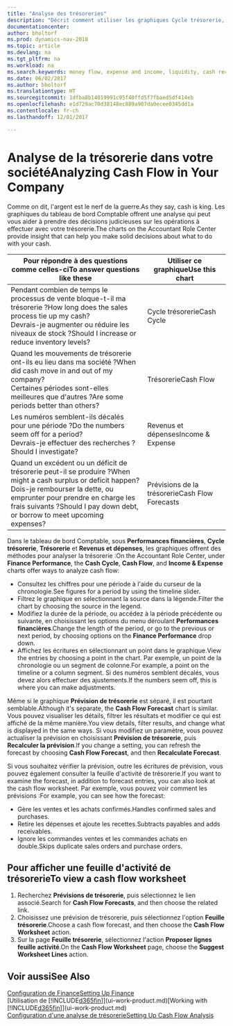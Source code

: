 ```yaml
---
title: "Analyse des trésoreries"
description: "Décrit comment utiliser les graphiques Cycle trésorerie, Revenus et dépenses, Trésorerie et Prévision de trésorerie pour analyser les flux de trésorerie passés et futurs, entrants et sortants de votre société."
documentationcenter: 
author: bholtorf
ms.prod: dynamics-nav-2018
ms.topic: article
ms.devlang: na
ms.tgt_pltfrm: na
ms.workload: na
ms.search.keywords: money flow, expense and income, liquidity, cash receipts minus cash payments, Cartera
ms.date: 06/02/2017
ms.author: bholtorf
ms.translationtype: HT
ms.sourcegitcommit: 1dfba8b14019991c95f40ffd5f7fbaed5df414eb
ms.openlocfilehash: e1d729ac70d38148ec889a907da0ecee0345dd1a
ms.contentlocale: fr-ch
ms.lasthandoff: 12/01/2017

---
```

# <a name="analyzing-cash-flow-in-your-company"></a><span data-ttu-id="a8d6b-103">Analyse de la trésorerie dans votre société</span><span class="sxs-lookup"><span data-stu-id="a8d6b-103">Analyzing Cash Flow in Your Company</span></span>
<span data-ttu-id="a8d6b-104">Comme on dit, l'argent est le nerf de la guerre.</span><span class="sxs-lookup"><span data-stu-id="a8d6b-104">As they say, cash is king.</span></span> <span data-ttu-id="a8d6b-105">Les graphiques du tableau de bord Comptable offrent une analyse qui peut vous aider à prendre des décisions judicieuses sur les opérations à effectuer avec votre trésorerie.</span><span class="sxs-lookup"><span data-stu-id="a8d6b-105">The charts on the Accountant Role Center provide insight that can help you make solid decisions about what to do with your cash.</span></span>  

| <span data-ttu-id="a8d6b-106">Pour répondre à des questions comme celles-ci</span><span class="sxs-lookup"><span data-stu-id="a8d6b-106">To answer questions like these</span></span> | <span data-ttu-id="a8d6b-107">Utiliser ce graphique</span><span class="sxs-lookup"><span data-stu-id="a8d6b-107">Use this chart</span></span> |
| --- | --- |
| <span data-ttu-id="a8d6b-108">Pendant combien de temps le processus de vente bloque-t-il ma trésorerie ?</span><span class="sxs-lookup"><span data-stu-id="a8d6b-108">How long does the sales process tie up my cash?</span></span></br> <span data-ttu-id="a8d6b-109">Devrais-je augmenter ou réduire les niveaux de stock ?</span><span class="sxs-lookup"><span data-stu-id="a8d6b-109">Should I increase or reduce inventory levels?</span></span> |<span data-ttu-id="a8d6b-110">Cycle trésorerie</span><span class="sxs-lookup"><span data-stu-id="a8d6b-110">Cash Cycle</span></span> |
| <span data-ttu-id="a8d6b-111">Quand les mouvements de trésorerie ont-ils eu lieu dans ma société ?</span><span class="sxs-lookup"><span data-stu-id="a8d6b-111">When did cash move in and out of my company?</span></span></br> <span data-ttu-id="a8d6b-112">Certaines périodes sont-elles meilleures que d'autres ?</span><span class="sxs-lookup"><span data-stu-id="a8d6b-112">Are some periods better than others?</span></span> |<span data-ttu-id="a8d6b-113">Trésorerie</span><span class="sxs-lookup"><span data-stu-id="a8d6b-113">Cash Flow</span></span> |
| <span data-ttu-id="a8d6b-114">Les numéros semblent-ils décalés pour une période ?</span><span class="sxs-lookup"><span data-stu-id="a8d6b-114">Do the numbers seem off for a period?</span></span></br> <span data-ttu-id="a8d6b-115">Devrais-je effectuer des recherches ?</span><span class="sxs-lookup"><span data-stu-id="a8d6b-115">Should I investigate?</span></span> |<span data-ttu-id="a8d6b-116">Revenus et dépenses</span><span class="sxs-lookup"><span data-stu-id="a8d6b-116">Income & Expense</span></span> |
| <span data-ttu-id="a8d6b-117">Quand un excédent ou un déficit de trésorerie peut-il se produire ?</span><span class="sxs-lookup"><span data-stu-id="a8d6b-117">When might a cash surplus or deficit happen?</span></span></br> <span data-ttu-id="a8d6b-118">Dois-je rembourser la dette, ou emprunter pour prendre en charge les frais suivants ?</span><span class="sxs-lookup"><span data-stu-id="a8d6b-118">Should I pay down debt, or borrow to meet upcoming expenses?</span></span> |<span data-ttu-id="a8d6b-119">Prévisions de la trésorerie</span><span class="sxs-lookup"><span data-stu-id="a8d6b-119">Cash Flow Forecasts</span></span> |

<span data-ttu-id="a8d6b-120">Dans le tableau de bord Comptable, sous **Performances financières**, **Cycle trésorerie**, **Trésorerie** et **Revenus et dépenses**, les graphiques offrent des méthodes pour analyser la trésorerie :</span><span class="sxs-lookup"><span data-stu-id="a8d6b-120">On the Accountant Role Center, under **Finance Performance**, the **Cash Cycle**, **Cash Flow**, and **Income & Expense** charts offer ways to analyze cash flow:</span></span>  

* <span data-ttu-id="a8d6b-121">Consultez les chiffres pour une période à l'aide du curseur de la chronologie.</span><span class="sxs-lookup"><span data-stu-id="a8d6b-121">See figures for a period by using the timeline slider.</span></span>  
* <span data-ttu-id="a8d6b-122">Filtrez le graphique en sélectionnant la source dans la légende.</span><span class="sxs-lookup"><span data-stu-id="a8d6b-122">Filter the chart by choosing the source in the legend.</span></span>  
* <span data-ttu-id="a8d6b-123">Modifiez la durée de la période, ou accédez à la période précédente ou suivante, en choisissant les options du menu déroulant **Performances financières**.</span><span class="sxs-lookup"><span data-stu-id="a8d6b-123">Change the length of the period, or go to the previous or next period, by choosing options on the **Finance Performance** drop down.</span></span>  
* <span data-ttu-id="a8d6b-124">Affichez les écritures en sélectionnant un point dans le graphique.</span><span class="sxs-lookup"><span data-stu-id="a8d6b-124">View the entries by choosing a point in the chart.</span></span> <span data-ttu-id="a8d6b-125">Par exemple, un point de la chronologie ou un segment de colonne.</span><span class="sxs-lookup"><span data-stu-id="a8d6b-125">For example, a point on the timeline or a column segment.</span></span> <span data-ttu-id="a8d6b-126">Si des numéros semblent décalés, vous devez alors effectuer des ajustements.</span><span class="sxs-lookup"><span data-stu-id="a8d6b-126">If the numbers seem off, this is where you can make adjustments.</span></span>  

<span data-ttu-id="a8d6b-127">Même si le graphique **Prévision de trésorerie** est séparé, il est pourtant semblable.</span><span class="sxs-lookup"><span data-stu-id="a8d6b-127">Although it's separate, the **Cash Flow Forecast** chart is similar.</span></span> <span data-ttu-id="a8d6b-128">Vous pouvez visualiser les détails, filtrer les résultats et modifier ce qui est affiché de la même manière.</span><span class="sxs-lookup"><span data-stu-id="a8d6b-128">You view details, filter results, and change what is displayed in the same ways.</span></span> <span data-ttu-id="a8d6b-129">Si vous modifiez un paramètre, vous pouvez actualiser la prévision en choisissant **Prévision de trésorerie**, puis **Recalculer la prévision**.</span><span class="sxs-lookup"><span data-stu-id="a8d6b-129">If you change a setting, you can refresh the forecast by choosing **Cash Flow Forecast**, and then **Recalculate Forecast**.</span></span>

<span data-ttu-id="a8d6b-130">Si vous souhaitez vérifier la prévision, outre les écritures de prévision, vous pouvez également consulter la feuille d'activité de trésorerie.</span><span class="sxs-lookup"><span data-stu-id="a8d6b-130">If you want to examine the forecast, in addition to forecast entries, you can also look at the cash flow worksheet.</span></span> <span data-ttu-id="a8d6b-131">Par exemple, vous pouvez voir comment les prévisions :</span><span class="sxs-lookup"><span data-stu-id="a8d6b-131">For example, you can see how the forecast:</span></span>

* <span data-ttu-id="a8d6b-132">Gère les ventes et les achats confirmés.</span><span class="sxs-lookup"><span data-stu-id="a8d6b-132">Handles confirmed sales and purchases.</span></span>  
* <span data-ttu-id="a8d6b-133">Retire les dépenses et ajoute les recettes.</span><span class="sxs-lookup"><span data-stu-id="a8d6b-133">Subtracts payables and adds receivables.</span></span>  
* <span data-ttu-id="a8d6b-134">Ignore les commandes ventes et les commandes achats en double.</span><span class="sxs-lookup"><span data-stu-id="a8d6b-134">Skips duplicate sales orders and purchase orders.</span></span>  

## <a name="to-view-a-cash-flow-worksheet"></a><span data-ttu-id="a8d6b-135">Pour afficher une feuille d'activité de trésorerie</span><span class="sxs-lookup"><span data-stu-id="a8d6b-135">To view a cash flow worksheet</span></span>
1. <span data-ttu-id="a8d6b-136">Recherchez **Prévisions de trésorerie**, puis sélectionnez le lien associé.</span><span class="sxs-lookup"><span data-stu-id="a8d6b-136">Search for **Cash Flow Forecasts**, and then choose the related link.</span></span>  
2. <span data-ttu-id="a8d6b-137">Choisissez une prévision de trésorerie, puis sélectionnez l'option **Feuille trésorerie**.</span><span class="sxs-lookup"><span data-stu-id="a8d6b-137">Choose a cash flow forecast, and then choose the **Cash Flow Worksheet** action.</span></span>  
3. <span data-ttu-id="a8d6b-138">Sur la page **Feuille trésorerie**, sélectionnez l'action **Proposer lignes feuille activité**.</span><span class="sxs-lookup"><span data-stu-id="a8d6b-138">On the **Cash Flow Worksheet** page, choose the **Suggest Worksheet Lines** action.</span></span>  

## <a name="see-also"></a><span data-ttu-id="a8d6b-139">Voir aussi</span><span class="sxs-lookup"><span data-stu-id="a8d6b-139">See Also</span></span>
[<span data-ttu-id="a8d6b-140">Configuration de Finance</span><span class="sxs-lookup"><span data-stu-id="a8d6b-140">Setting Up Finance</span></span>](finance-setup-finance.md)  
<span data-ttu-id="a8d6b-141">[Utilisation de [!INCLUDE[d365fin](includes/d365fin_md.md)]](ui-work-product.md)</span><span class="sxs-lookup"><span data-stu-id="a8d6b-141">[Working with [!INCLUDE[d365fin](includes/d365fin_md.md)]](ui-work-product.md)</span></span>  
[<span data-ttu-id="a8d6b-142">Configuration d'une analyse de trésorerie</span><span class="sxs-lookup"><span data-stu-id="a8d6b-142">Setting Up Cash Flow Analysis</span></span>](finance-setup-cash-flow-analyses.md)  

